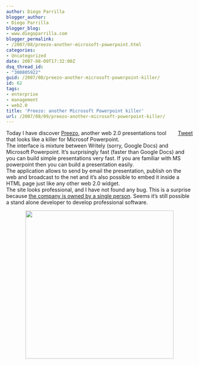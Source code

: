 ```yaml
---
author: Diego Parrilla
blogger_author:
- Diego Parrilla
blogger_blog:
- www.diegoparrilla.com
blogger_permalink:
- /2007/08/preezo-another-microsoft-powerpoint.html
categories:
- Uncategorized
date: 2007-08-09T17:32:00Z
dsq_thread_id:
- "300805922"
guid: /2007/08/preezo-another-microsoft-powerpoint-killer/
id: 62
tags:
- enterprise
- management
- web2.0
title: 'Preezo: another Microsoft Powerpoint killer'
url: /2007/08/09/preezo-another-microsoft-powerpoint-killer/
---
```


<div style="float: right; margin-left: 10px;">
  <a href="https://twitter.com/share" class="twitter-share-button" data-via="nubeblog" data-hashtags="enterprise,management,web2.0" data-count="vertical" data-url="/2007/08/09/preezo-another-microsoft-powerpoint-killer/">Tweet</a>
</div>

Today I have discover [<span class="blsp-spelling-error" id="SPELLING_ERROR_0">Preezo</span>](http://www.preezo.com/), another web 2.0 presentations tool that looks like a killer for <span class="blsp-spelling-error" id="SPELLING_ERROR_1">Microsof</span> <span class="blsp-spelling-error" id="SPELLING_ERROR_2">Powerpoint</span>.  
The interface is mixture between <span class="blsp-spelling-error" id="SPELLING_ERROR_3">Writely</span> (sorry, Google Docs) and Microsoft <span class="blsp-spelling-error" id="SPELLING_ERROR_4">Powerpoint</span>. It&#8217;s surprisingly fast (faster than Google Docs) and you can build simple presentations very fast. If you are familiar with MS <span class="blsp-spelling-error" id="SPELLING_ERROR_5">powerpoint</span> then you can build a presentation easily.  
The application allows to send by email the presentation, publish on the web and broadcast to the net and it&#8217;s also possible to embed it inside a HTML page just like any other web 2.0 widget.  
The site looks professional, and I have not found any bug. This is a surprise because [the company is owned by a single person](http://www.preezo.com/about.php). Seems it&#8217;s still possible a stand alone developer to develop professional software.

<a onblur="try {parent.deselectBloggerImageGracefully();} catch(e) {}" href="http://www.preezo.com/images/app_screenshot.png"><img style="margin: 0px auto 10px; display: block; text-align: center; cursor: pointer; width: 400px;" src="http://www.preezo.com/images/app_screenshot.png" alt="" border="0" /></a>
